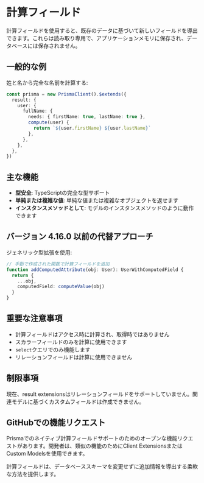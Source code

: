# 計算フィールド

計算フィールドを使用すると、既存のデータに基づいて新しいフィールドを導出できます。これらは読み取り専用で、アプリケーションメモリに保存され、データベースには保存されません。

## 一般的な例

姓と名から完全な名前を計算する:

```typescript
const prisma = new PrismaClient().$extends({
  result: {
    user: {
      fullName: {
        needs: { firstName: true, lastName: true },
        compute(user) {
          return `${user.firstName} ${user.lastName}`
        },
      },
    },
  },
})
```

## 主な機能

- **型安全**: TypeScriptの完全な型サポート
- **単純または複雑な値**: 単純な値または複雑なオブジェクトを返せます
- **インスタンスメソッドとして**: モデルのインスタンスメソッドのように動作できます

## バージョン 4.16.0 以前の代替アプローチ

ジェネリック型拡張を使用:

```typescript
// 手動で作成された関数で計算フィールドを追加
function addComputedAttribute(obj: User): UserWithComputedField {
  return {
    ...obj,
    computedField: computeValue(obj)
  }
}
```

## 重要な注意事項

- 計算フィールドはアクセス時に計算され、取得時ではありません
- スカラーフィールドのみを計算に使用できます
- `select`クエリでのみ機能します
- リレーションフィールドは計算に使用できません

## 制限事項

現在、result extensionsはリレーションフィールドをサポートしていません。関連モデルに基づくカスタムフィールドは作成できません。

## GitHubでの機能リクエスト

Prismaでのネイティブ計算フィールドサポートのためのオープンな機能リクエストがあります。開発者は、類似の機能のためにClient ExtensionsまたはCustom Modelsを使用できます。

計算フィールドは、データベーススキーマを変更せずに追加情報を導出する柔軟な方法を提供します。
